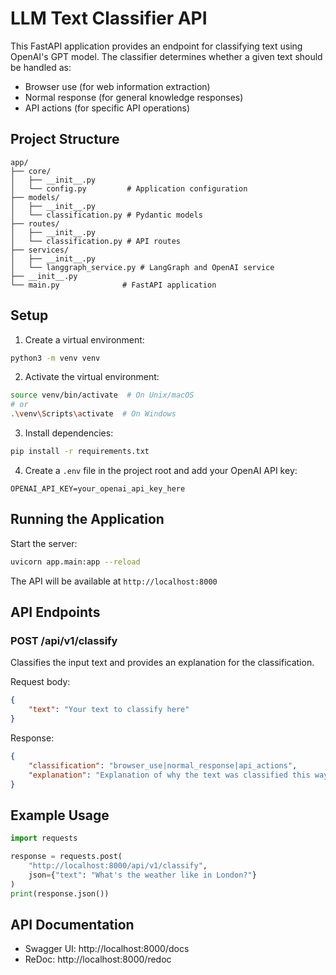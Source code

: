 # LLM Text Classifier API

This FastAPI application provides an endpoint for classifying text using OpenAI's GPT model. The classifier determines whether a given text should be handled as:
- Browser use (for web information extraction)
- Normal response (for general knowledge responses)
- API actions (for specific API operations)

## Project Structure

```
app/
├── core/
│   ├── __init__.py
│   └── config.py         # Application configuration
├── models/
│   ├── __init__.py
│   └── classification.py # Pydantic models
├── routes/
│   ├── __init__.py
│   └── classification.py # API routes
├── services/
│   ├── __init__.py
│   └── langgraph_service.py # LangGraph and OpenAI service
├── __init__.py
└── main.py              # FastAPI application
```

## Setup

1. Create a virtual environment:
```bash
python3 -m venv venv
```

2. Activate the virtual environment:
```bash
source venv/bin/activate  # On Unix/macOS
# or
.\venv\Scripts\activate  # On Windows
```

3. Install dependencies:
```bash
pip install -r requirements.txt
```

4. Create a `.env` file in the project root and add your OpenAI API key:
```
OPENAI_API_KEY=your_openai_api_key_here
```

## Running the Application

Start the server:
```bash
uvicorn app.main:app --reload
```

The API will be available at `http://localhost:8000`

## API Endpoints

### POST /api/v1/classify

Classifies the input text and provides an explanation for the classification.

Request body:
```json
{
    "text": "Your text to classify here"
}
```

Response:
```json
{
    "classification": "browser_use|normal_response|api_actions",
    "explanation": "Explanation of why the text was classified this way"
}
```

## Example Usage

```python
import requests

response = requests.post(
    "http://localhost:8000/api/v1/classify",
    json={"text": "What's the weather like in London?"}
)
print(response.json())
```

## API Documentation

- Swagger UI: http://localhost:8000/docs
- ReDoc: http://localhost:8000/redoc 